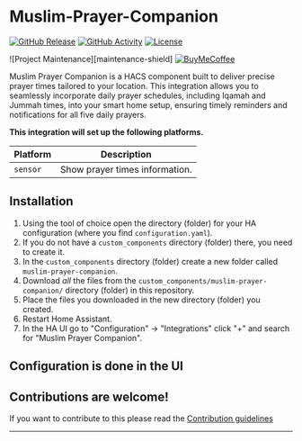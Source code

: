 # Muslim-Prayer-Companion

[![GitHub Release][releases-shield]][releases]
[![GitHub Activity][commits-shield]][commits]
[![License][license-shield]](LICENSE)

![Project Maintenance][maintenance-shield]
[![BuyMeCoffee][buymecoffeebadge]][buymecoffee]

Muslim Prayer Companion is a HACS component built to deliver precise prayer times tailored to your location. This integration allows you to seamlessly incorporate daily prayer schedules, including Iqamah and Jummah times, into your smart home setup, ensuring timely reminders and notifications for all five daily prayers.

**This integration will set up the following platforms.**

Platform | Description
-- | --
`sensor` | Show prayer times information.

## Installation

1. Using the tool of choice open the directory (folder) for your HA configuration (where you find `configuration.yaml`).
1. If you do not have a `custom_components` directory (folder) there, you need to create it.
1. In the `custom_components` directory (folder) create a new folder called `muslim-prayer-companion`.
1. Download _all_ the files from the `custom_components/muslim-prayer-companion/` directory (folder) in this repository.
1. Place the files you downloaded in the new directory (folder) you created.
1. Restart Home Assistant.
1. In the HA UI go to "Configuration" -> "Integrations" click "+" and search for "Muslim Prayer Companion".

## Configuration is done in the UI

## Contributions are welcome!

If you want to contribute to this please read the [Contribution guidelines](CONTRIBUTING.md)

***

[muslim-prayer-companion]: https://github.com/amaharek/Muslim-Prayer-Companion
[buymecoffee]: https://www.buymeacoffee.com/amaharek
[buymecoffeebadge]: https://img.shields.io/badge/buy%20me%20a%20coffee-donate-yellow.svg?style=for-the-badge
[commits-shield]: https://img.shields.io/github/commit-activity/y/amaharek/Muslim-Prayer-Companion.svg?style=for-the-badge
[commits]: https://github.com/amaharek/Muslim-Prayer-Companion/commits/main
[license-shield]: https://img.shields.io/github/license/amaharek/Muslim-Prayer-Companion.svg?style=for-the-badge
[releases-shield]: https://img.shields.io/github/release/amaharek/Muslim-Prayer-Companion.svg?style=for-the-badge
[releases]: https://github.com/amaharek/Muslim-Prayer-Companion/releases
